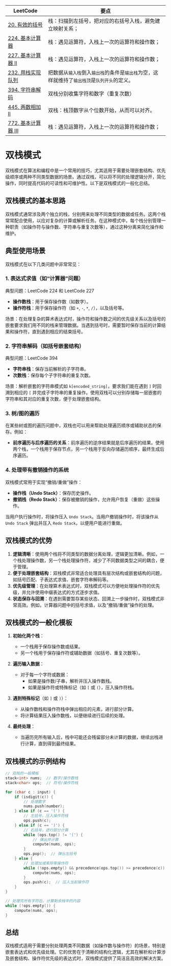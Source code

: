 |LeetCode|要点|
|---------------------------------------|---------------------------------------|
|[20. 有效的括号][github-leetcode-0020]|栈：扫描到左括号，把对应的右括号入栈，避免建立映射关系；|
|[224. 基本计算器][github-leetcode-0224]|栈：遇见运算符，入栈上一次的运算符和操作数；|
|[227. 基本计算器 II][github-leetcode-0227]|栈：遇见运算符，入栈上一次的运算符和操作数；|
|[232. 用栈实现队列][github-leetcode-0232]|把数据从`输入栈`倒入`输出栈`的条件是`输出栈`为空，这样就维持了`输出栈顶`是`队列开头`的定义。|
|[394. 字符串解码][github-leetcode-0394]|双栈分别收集字符和数字（重复次数）|
|[445. 两数相加 II][github-leetcode-0445]|双栈：栈顶数字从个位数开始，从而可以对齐。|
|[772. 基本计算器 III][github-leetcode-0772]|栈：遇见运算符，入栈上一次的运算符和操作数；|


# 双栈模式

双栈模式在算法和编程中是一个常用的技巧，尤其适用于需要处理嵌套结构、优先级顺序或两种不同类型数据的场景。通过双栈，可以将不同的处理逻辑分开，简化操作，同时提高代码的可读性和可维护性。以下是双栈模式的一般化总结。

## 双栈模式的基本思路
双栈模式通常涉及两个独立的栈，分别用来处理不同类型的数据或任务。这两个栈常常配合使用，以应对复杂的计算或解析任务。在这种模式中，每个栈分别管理一种职责（如操作符与操作数、字符串与重复次数等），通过这种分离来简化操作和维护。

## 典型使用场景
双栈模式在以下几类问题中非常常见：

### 1. **表达式求值（如“计算器”问题）**
典型问题：LeetCode 224 和 LeetCode 227
- **操作数栈**：用于保存操作数（如数字）。
- **操作符栈**：用于保存操作符（如 `+`, `-`, `*`, `/`），以及括号等。

场景：在处理复杂的算术表达式时，操作符和操作数之间的优先级关系以及括号的嵌套要求我们用不同的栈来管理数据。当遇到括号时，需要暂时保存当前的计算结果和操作符，直到遇到相应的结束括号。

### 2. **字符串解码（如括号嵌套结构）**
典型问题：LeetCode 394
- **字符串栈**：保存当前解析的子字符串。
- **次数栈**：保存每个子字符串的重复次数。

场景：解析嵌套的字符串模式如 `k[encoded_string]`，要求我们能在遇到 `]` 时回溯到相应的 `[` 并完成子字符串的重复操作。使用双栈可以分别存储每一层嵌套的字符串和其对应的重复次数，便于处理嵌套结构。

### 3. **树/图的遍历**
在某些树或图的遍历问题中，双栈也可以用来帮助处理遍历顺序或辅助状态的保存。例如：
- **前序遍历与后序遍历的关系**：前序遍历的逆序结果就是后序遍历的结果。使用两个栈，一个栈用于保存节点，另一个栈用于反向存储遍历顺序，最终生成后序遍历。

### 4. **处理带有撤销操作的系统**
双栈模式常用于实现“撤销/重做”操作：
- **操作栈（Undo Stack）**：保存历史操作。
- **撤销栈（Redo Stack）**：保存被撤销的操作，允许用户恢复（重做）这些操作。

当用户执行操作时，将操作压入 `Undo Stack`。当用户撤销操作时，将该操作从 `Undo Stack` 弹出并压入 `Redo Stack`，以便用户能进行重做。

## 双栈模式的优势
1. **逻辑清晰**：使用两个栈将不同类型的数据分离处理，逻辑更加清晰。例如，一个栈处理操作数，另一个栈处理操作符，减少了不同数据类型之间的耦合，便于管理。
2. **便于处理嵌套结构**：双栈模式非常适合处理具有层次结构或嵌套结构的问题，如括号匹配、子表达式求值、嵌套字符串解码等。
3. **优先级管理**：在处理算术表达式时，双栈模式可以方便地处理操作符的优先级，并允许使用中缀表达式的方式逐步求值。
4. **状态保存与回溯**：在遇到需要暂存某些状态、回溯上一步操作时，双栈模式非常高效。例如，计算器问题中的括号求值，以及“撤销/重做”操作的处理。

## 双栈模式的一般化模板

1. **初始化两个栈**：
   - 一个栈用于保存操作数或结果。
   - 另一个栈用于保存操作符或辅助数据（如括号、重复次数等）。

2. **遍历输入数据**：
   - 对于每一个字符或数据：
     - 如果是操作数/子串，解析并压入操作数栈。
     - 如果是操作符或特殊标记（如 `[` 或 `(`），压入操作符栈。
   
3. **遇到特殊标记**（如 `]` 或 `)`）：
   - 从操作数栈和操作符栈中弹出相应的元素，进行部分计算。
   - 将计算结果压入操作数栈，以便继续进行后续的处理。

4. **最终处理**：
   - 当遍历完所有输入后，栈中可能还会残留部分未计算的数据，继续出栈进行计算，直到得到最终结果。

## 双栈模式的示例结构

```cpp
// 双栈的一般模板
stack<int> nums;  // 数字/操作数栈
stack<char> ops;  // 符号/操作符栈

for (char c : input) {
    if (isdigit(c)) {
        // 处理数字
        nums.push(number);
    } else if (c == '(') {
        // 左括号，压入操作符栈
        ops.push(c);
    } else if (c == ')') {
        // 右括号，进行部分计算
        while (ops.top() != '(') {
            // 弹出并计算
            compute(nums, ops);
        }
        ops.pop();  // 弹出左括号
    } else {
        // 处理加减乘除等操作符
        while (!ops.empty() && precedence(ops.top()) >= precedence(c)) {
            compute(nums, ops);
        }
        ops.push(c);  // 压入当前操作符
    }
}

// 处理完所有字符后，计算剩余栈中的内容
while (!ops.empty()) {
    compute(nums, ops);
}
```

## 总结
双栈模式适用于需要分别处理两类不同数据（如操作数与操作符）的场景，特别是嵌套表达式和优先级处理。它的优势在于清晰的结构化逻辑，尤其在解析和计算涉及嵌套结构、操作符优先级的表达式时，双栈模式提供了简洁且高效的解决方案。


[github-leetcode-0020]: ../../0020.%20Valid%20Parentheses/0020_isValid.h
[github-leetcode-0232]: ../../0232.%20Implement%20Queue%20using%20Stacks/0232_MyQueue.h
[github-leetcode-0394]: ../../0394.%20Decode%20String/0394_decodeString.h
[github-leetcode-0772]: ../../0772.%20Basic%20Calculator%20III/0772_calculate.h
[github-leetcode-0227]: ../../0227.%20Basic%20Calculator%20II/0227_calculate.h
[github-leetcode-0224]: ../../0224.%20Basic%20Calculator/0224_calculate.h
[github-leetcode-0445]: ../../0445.%20Add%20Two%20Numbers%20II/0445_addTwoNumbers.h
